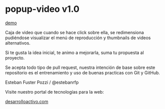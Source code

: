 popup-video v1.0
================

[demo](https://estebanrfp.github.io/popup-video)

Caja de video que cuando se hace click sobre ella, se redimensiona pudiéndose visualizar el menú de reproducción y thumbnails de videos alternativos.

Si te gusta la idea inicial, te animo a mejorarla, suma tu propuesta al proyecto.

Se acepta todo tipo de pull request, nuestra intención de base sobre este repositorio es el entrenamiento y uso de buenas practicas con Git y GitHub. 

Esteban Fuster Pozzi / @estebanrfp

Visite nuestro portal de tecnologías para la web:

[desarrolloactivo.com](https://desarrolloactivo.com)